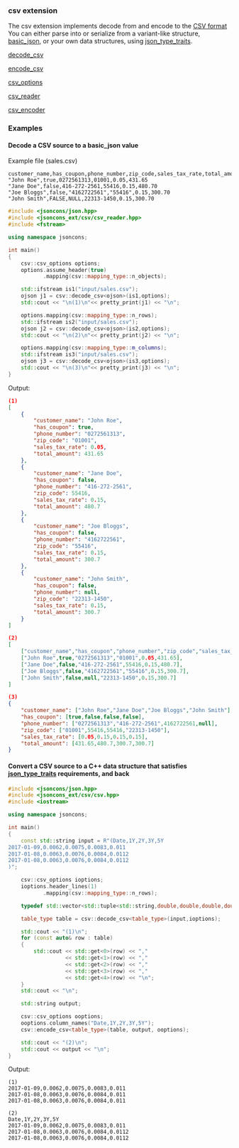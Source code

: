 ### csv extension

The csv extension implements decode from and encode to the [CSV format](https://www.rfc-editor.org/rfc/rfc4180.txt)
You can either parse into or serialize from a variant-like structure, [basic_json](../basic_json.md), or your own
data structures, using [json_type_traits](../json_type_traits.md).

[decode_csv](decode_csv.md)

[encode_csv](encode_csv.md)

[csv_options](csv_options.md)

[csv_reader](csv_reader.md)

[csv_encoder](csv_encoder.md)

### Examples

#### Decode a CSV source to a basic_json value

Example file (sales.csv)
```csv
customer_name,has_coupon,phone_number,zip_code,sales_tax_rate,total_amount
"John Roe",true,0272561313,01001,0.05,431.65
"Jane Doe",false,416-272-2561,55416,0.15,480.70
"Joe Bloggs",false,"4162722561","55416",0.15,300.70
"John Smith",FALSE,NULL,22313-1450,0.15,300.70
```

```c++
#include <jsoncons/json.hpp>
#include <jsoncons_ext/csv/csv_reader.hpp>
#include <fstream>

using namespace jsoncons;

int main()
{
    csv::csv_options options;
    options.assume_header(true)
           .mapping(csv::mapping_type::n_objects);

    std::ifstream is1("input/sales.csv");
    ojson j1 = csv::decode_csv<ojson>(is1,options);
    std::cout << "\n(1)\n"<< pretty_print(j1) << "\n";

    options.mapping(csv::mapping_type::n_rows);
    std::ifstream is2("input/sales.csv");
    ojson j2 = csv::decode_csv<ojson>(is2,options);
    std::cout << "\n(2)\n"<< pretty_print(j2) << "\n";

    options.mapping(csv::mapping_type::m_columns);
    std::ifstream is3("input/sales.csv");
    ojson j3 = csv::decode_csv<ojson>(is3,options);
    std::cout << "\n(3)\n"<< pretty_print(j3) << "\n";
}
```
Output:
```json
(1)
[
    {
        "customer_name": "John Roe",
        "has_coupon": true,
        "phone_number": "0272561313",
        "zip_code": "01001",
        "sales_tax_rate": 0.05,
        "total_amount": 431.65
    },
    {
        "customer_name": "Jane Doe",
        "has_coupon": false,
        "phone_number": "416-272-2561",
        "zip_code": 55416,
        "sales_tax_rate": 0.15,
        "total_amount": 480.7
    },
    {
        "customer_name": "Joe Bloggs",
        "has_coupon": false,
        "phone_number": "4162722561",
        "zip_code": "55416",
        "sales_tax_rate": 0.15,
        "total_amount": 300.7
    },
    {
        "customer_name": "John Smith",
        "has_coupon": false,
        "phone_number": null,
        "zip_code": "22313-1450",
        "sales_tax_rate": 0.15,
        "total_amount": 300.7
    }
]

(2)
[
    ["customer_name","has_coupon","phone_number","zip_code","sales_tax_rate","total_amount"],
    ["John Roe",true,"0272561313","01001",0.05,431.65],
    ["Jane Doe",false,"416-272-2561",55416,0.15,480.7],
    ["Joe Bloggs",false,"4162722561","55416",0.15,300.7],
    ["John Smith",false,null,"22313-1450",0.15,300.7]
]

(3)
{
    "customer_name": ["John Roe","Jane Doe","Joe Bloggs","John Smith"],
    "has_coupon": [true,false,false,false],
    "phone_number": ["0272561313","416-272-2561",4162722561,null],
    "zip_code": ["01001",55416,55416,"22313-1450"],
    "sales_tax_rate": [0.05,0.15,0.15,0.15],
    "total_amount": [431.65,480.7,300.7,300.7]
}
```

#### Convert a CSV source to a C++ data structure that satisfies [json_type_traits](../json_type_traits.md) requirements, and back

```c++
#include <jsoncons/json.hpp>
#include <jsoncons_ext/csv/csv.hpp>
#include <iostream>

using namespace jsoncons;

int main()
{
    const std::string input = R"(Date,1Y,2Y,3Y,5Y
2017-01-09,0.0062,0.0075,0.0083,0.011
2017-01-08,0.0063,0.0076,0.0084,0.0112
2017-01-08,0.0063,0.0076,0.0084,0.0112
)";

    csv::csv_options ioptions;
    ioptions.header_lines(1)
           .mapping(csv::mapping_type::n_rows);

    typedef std::vector<std::tuple<std::string,double,double,double,double>> table_type;

    table_type table = csv::decode_csv<table_type>(input,ioptions);

    std::cout << "(1)\n";
    for (const auto& row : table)
    {
        std::cout << std::get<0>(row) << "," 
                  << std::get<1>(row) << "," 
                  << std::get<2>(row) << "," 
                  << std::get<3>(row) << "," 
                  << std::get<4>(row) << "\n";
    }
    std::cout << "\n";

    std::string output;

    csv::csv_options ooptions;
    ooptions.column_names("Date,1Y,2Y,3Y,5Y");
    csv::encode_csv<table_type>(table, output, ooptions);

    std::cout << "(2)\n";
    std::cout << output << "\n";
}
```
Output:
```
(1)
2017-01-09,0.0062,0.0075,0.0083,0.011
2017-01-08,0.0063,0.0076,0.0084,0.011
2017-01-08,0.0063,0.0076,0.0084,0.011

(2)
Date,1Y,2Y,3Y,5Y
2017-01-09,0.0062,0.0075,0.0083,0.011
2017-01-08,0.0063,0.0076,0.0084,0.0112
2017-01-08,0.0063,0.0076,0.0084,0.0112
```

